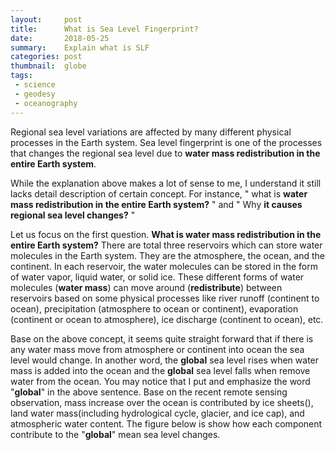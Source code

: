 ```yaml
---
layout:     post
title:      What is Sea Level Fingerprint?
date:       2018-05-25
summary:    Explain what is SLF
categories: post
thumbnail:  globe
tags:
 - science
 - geodesy
 - oceanography
---
```



Regional sea level variations are affected by many different physical processes in the Earth system.
Sea level fingerprint is one of the processes that changes the regional sea level due to **water mass redistribution in the entire Earth system**.

While the explanation above makes a lot of sense to me, I understand it still lacks detail description of certain concept.
For instance, " what is **water mass redistribution in the entire Earth system?** " and " Why **it causes regional sea level changes?** "

Let us focus on the first question. **What is water mass redistribution in the entire Earth system?**
There are total three reservoirs which can store water molecules in the Earth system.
They are the atmosphere, the ocean, and the continent.
In each reservoir, the water molecules can be stored in the form of water vapor, liquid water, or solid ice.
These different forms of water molecules (**water mass**) can move around (**redistribute**) between reservoirs based on some physical processes like river runoff (continent to ocean), precipitation (atmosphere to ocean or continent), evaporation (continent or ocean to atmosphere), ice discharge (continent to ocean), etc.

Base on the above concept, it seems quite straight forward that if there is any water mass move from atmosphere or continent into ocean the sea level would change.
In another word, the **global** sea level rises when water mass is added into the ocean and the **global** sea level falls when remove water from the ocean.
You may notice that I put and emphasize the word "**global**" in the above sentence.
Base on the recent remote sensing observation, mass increase over the ocean is contributed by ice sheets(), land water mass(including hydrological cycle, glacier, and ice cap), and atmospheric water content.
The figure below is show how each component contribute to the "**global**" mean sea level changes.

<script src="https://cdn.plot.ly/plotly-latest.min.js"></script>
<div id="2e1eb69d-de2f-4e3c-95a6-08c61e39b26b" style="height: 100%; width: 100%;" class="plotly-graph-div"></div><script type="text/javascript">window.PLOTLYENV=window.PLOTLYENV || {};window.PLOTLYENV.BASE_URL="https://plot.ly";Plotly.newPlot("2e1eb69d-de2f-4e3c-95a6-08c61e39b26b", [{"y": [0.0, -0.08486679216412996, 0.884496414327637, 0.3783220329082393, 0.7001826611640252, 0.9976847856669451, 0.38511829753823457, 0.3043507552447031, 0.3182491084903778, 0.7928412612592998, 0.40127832616344206, 0.1934673795419395, 1.1697431646125205, 0.6894476109036425, 0.4687479474050802, 0.38736073004134264, 0.31765332712705985, 0.3663756835677181, 0.7930492203978515, 1.622898864298397, 1.12458763187767, 1.2111056466015484, 0.4852846060552227, 0.534658701810351, 1.2446055718749427, 0.9200424347831678, 1.4732211111150835, 0.02968412223868344, 0.4879392957735402, 0.5872319736427905, 1.2313429743206084, 1.4026066743023688, 1.2074317253153684, 1.4424670030584257, 1.2649758575538683, 0.6712277943904887, 0.6908760096763944, 1.176815407503422, 0.7813795019553903, 0.5781178050085227, 0.6272232730245948, 0.8370190288505002, 1.2925848735638055, 1.379819054042998, 1.092602144607409, 0.819311078527384, 0.7455888410778468, 0.6491618770486869, 0.8887661882072948, 0.46785499870982683, 0.40937323617258436, 0.8867745189279218, 1.281644649246355, 0.727370412600802, 1.4341915055668732, 1.7157937161728514, 1.2636730196379555, 1.1742350321588617, 0.6811123229965834, 0.932811922137151, 1.106326116911319, 1.1450103001268293, 0.9480096964950353, 1.4209544187333907, 1.7752908587253653, 1.6579196153493747, 2.0707171072839476, 2.0124388083415528, 2.046808135617452, 1.4510888961165032, 1.7309701515705809, 1.5428301655925813, 2.1937142038499604, 2.569919187677187, 1.8107777784762615, 1.9102244116159381, 1.7581908502325159, 1.7653382470935495, 2.1095578516319557, 1.8674407273374813, 1.7521011252161367, 1.6547689479433816, 1.675437738400129, 1.8759611281391937, 1.9317174767127816, 1.75988924902475, 1.8345698040778973, 1.8095839316105657, 2.067121656591332, 1.9550202117657591, 2.33183567299591, 1.9640005395293925, 1.753064294822773, 1.9068363225696836, 2.0821448237130635, 2.4741388926103154, 2.948701899056704, 2.701475693839853, 2.619489292057282, 2.53632559527331, 2.6721510725505913, 2.047842395725502, 2.6271669479937048, 2.964907203362136, 2.791090724163867, 2.7655882656445363, 2.7664211155042993, 2.649780206616919, 2.695051029517426, 2.606128138283608, 1.7912717209613156, 2.3259836259818254, 2.76259874770723, 3.1581801458538186, 2.9509994766974685, 3.261691691530026, 2.896080351595483, 3.573739080914946, 2.789635228898757, 2.137137105954897, 2.7891068468318223, 3.065318608133449, 3.3514746267326734, 3.596996141746891, 3.0852796098165163, 2.7255687752851325, 2.9318158895286217, 3.103020161306262, 3.460808728473038, 3.723911104458263, 3.6185985154772258, 4.1622831714731685, 4.200258934081591, 3.902789166478039, 3.5620750273678325, 4.205975591464217, 3.949204952411518, 3.578896619521454, 4.232739040290099], "x": [2002.2916666666667, 2002.375, 2002.625, 2002.7083333333333, 2002.7916666666667, 2002.875, 2002.9583333333333, 2003.0416666666667, 2003.125, 2003.2083333333333, 2003.2916666666667, 2003.375, 2003.5416666666667, 2003.625, 2003.7083333333333, 2003.7916666666667, 2003.875, 2003.9583333333333, 2004.0416666666667, 2004.125, 2004.2083333333333, 2004.2916666666667, 2004.375, 2004.4583333333333, 2004.5416666666667, 2004.625, 2004.7083333333333, 2004.7916666666667, 2004.875, 2004.9583333333333, 2005.0416666666667, 2005.125, 2005.2083333333333, 2005.2916666666667, 2005.375, 2005.4583333333333, 2005.5416666666667, 2005.625, 2005.7083333333333, 2005.7916666666667, 2005.875, 2005.9583333333333, 2006.0416666666667, 2006.125, 2006.2083333333333, 2006.2916666666667, 2006.375, 2006.4583333333333, 2006.5416666666667, 2006.625, 2006.7083333333333, 2006.7916666666667, 2006.875, 2006.9583333333333, 2007.0416666666667, 2007.125, 2007.2083333333333, 2007.2916666666667, 2007.375, 2007.4583333333333, 2007.5416666666667, 2007.625, 2007.7083333333333, 2007.7916666666667, 2007.875, 2007.9583333333333, 2008.0416666666667, 2008.125, 2008.2083333333333, 2008.2916666666667, 2008.375, 2008.4583333333333, 2008.5416666666667, 2008.625, 2008.7083333333333, 2008.7916666666667, 2008.875, 2008.9583333333333, 2009.0416666666667, 2009.125, 2009.2083333333333, 2009.2916666666667, 2009.375, 2009.4583333333333, 2009.5416666666667, 2009.625, 2009.7083333333333, 2009.7916666666667, 2009.875, 2009.9583333333333, 2010.0416666666667, 2010.125, 2010.2083333333333, 2010.2916666666667, 2010.375, 2010.4583333333333, 2010.5416666666667, 2010.625, 2010.7083333333333, 2010.7916666666667, 2010.875, 2010.9583333333333, 2011.125, 2011.2083333333333, 2011.2916666666667, 2011.375, 2011.5416666666667, 2011.625, 2011.7083333333333, 2011.7916666666667, 2011.875, 2011.9583333333333, 2012.0416666666667, 2012.125, 2012.2083333333333, 2012.2916666666667, 2012.4583333333333, 2012.5416666666667, 2012.625, 2012.7083333333333, 2012.875, 2012.9583333333333, 2013.0416666666667, 2013.125, 2013.2916666666667, 2013.375, 2013.4583333333333, 2013.5416666666667, 2013.7916666666667, 2013.875, 2013.9583333333333, 2014.0416666666667, 2014.2083333333333, 2014.2916666666667, 2014.375, 2014.4583333333333, 2014.625, 2014.7083333333333, 2014.7916666666667], "type": "scatter", "name": "Antarctic ice sheet", "uid": "a2de8d2e-8c71-11e8-b705-186590dbb7c5"}, {"y": [0.0, 0.08413449046426802, 0.5442770980116656, 0.6474546266860304, 0.5071411174511429, 0.42305156223291185, 0.20627287146907936, 0.14181999155938652, 0.4701508291957657, -0.040082182676226985, -0.09301695246191155, -0.22860794651902605, 0.2584754708160135, 0.8181826201261089, 0.9676476001323269, 0.8908931844933448, 0.8696473465228332, 0.8391239183902366, 0.800894853977602, 0.7778337171757883, 0.6471523874220986, 0.44887520410397075, 0.3670979774444296, 0.5322932861969938, 0.9670965847276127, 1.2490391056078494, 1.2287565392637507, 1.4221961763907935, 1.3656790500460376, 1.2107299368171445, 1.3511730180235775, 1.1868505941861427, 0.8338189268711953, 0.7185412256646195, 0.8863830268345199, 0.9819614113861022, 1.3143423158825325, 1.7995381571969857, 2.144032166755168, 2.1342718095670272, 2.1344257071111774, 1.8200999077878042, 1.8068680001645498, 1.7213369637679046, 1.6794909448271431, 1.7694014582491133, 1.7069802642766727, 1.5563662798328703, 1.9362235451395984, 2.396071497307159, 2.487711505641003, 2.454814330268989, 2.252055448800845, 2.4476617861654653, 2.5260343556392364, 2.162568808468821, 2.289921081881931, 2.2199128094910074, 2.1911174608877166, 2.1891299389826036, 2.7240841851029307, 3.257872687362913, 3.4928801528760633, 3.3808016593770556, 3.306524563715637, 3.2130307125866038, 3.1772019221234467, 2.9885252954051618, 2.886756351009313, 2.9514326926728174, 3.0660624373356864, 3.057027683093876, 3.5871097309375264, 4.104886392930345, 4.031378706951751, 4.116086494454505, 4.0204828945186435, 3.868359735043855, 3.6084481979849703, 3.707626273703966, 3.7291054127308403, 3.814358274643923, 3.6714613146976784, 3.6128545632316484, 3.8435672037925763, 4.533168876799236, 4.719551874255785, 4.5664243351541405, 4.683442185042704, 4.410564169768432, 4.3868592718545205, 4.460008463625036, 4.302443649624243, 4.397297989426334, 4.317723684104242, 4.406354212627245, 4.9593030749225475, 5.590237666757921, 5.876244678818948, 5.885382978717644, 5.69219236834293, 5.673417990869549, 5.75404685984868, 5.460583633837738, 5.526042793839211, 5.549494320688798, 6.206222556305747, 6.76349506043989, 6.892789818845419, 6.8372255337700105, 6.983053685783279, 6.942321214241126, 6.960714255730178, 6.807689354321457, 6.689914039235222, 6.539440700823153, 6.6864502463277145, 7.362709684503281, 8.178120486298447, 8.526607607416999, 8.354698961811359, 8.155053178808547, 8.142204550564074, 8.063347082581279, 8.106151531732408, 8.062530745002881, 7.981866607397408, 8.318665009367216, 8.525862009430917, 8.311013332780366, 8.299175163105879, 8.281561017817616, 8.145706757831254, 8.16545496519997, 8.097309844301227, 8.13502556518333, 9.104510202831069, 9.171400097684359, 9.013039466605157], "x": [2002.2916666666667, 2002.375, 2002.625, 2002.7083333333333, 2002.7916666666667, 2002.875, 2002.9583333333333, 2003.0416666666667, 2003.125, 2003.2083333333333, 2003.2916666666667, 2003.375, 2003.5416666666667, 2003.625, 2003.7083333333333, 2003.7916666666667, 2003.875, 2003.9583333333333, 2004.0416666666667, 2004.125, 2004.2083333333333, 2004.2916666666667, 2004.375, 2004.4583333333333, 2004.5416666666667, 2004.625, 2004.7083333333333, 2004.7916666666667, 2004.875, 2004.9583333333333, 2005.0416666666667, 2005.125, 2005.2083333333333, 2005.2916666666667, 2005.375, 2005.4583333333333, 2005.5416666666667, 2005.625, 2005.7083333333333, 2005.7916666666667, 2005.875, 2005.9583333333333, 2006.0416666666667, 2006.125, 2006.2083333333333, 2006.2916666666667, 2006.375, 2006.4583333333333, 2006.5416666666667, 2006.625, 2006.7083333333333, 2006.7916666666667, 2006.875, 2006.9583333333333, 2007.0416666666667, 2007.125, 2007.2083333333333, 2007.2916666666667, 2007.375, 2007.4583333333333, 2007.5416666666667, 2007.625, 2007.7083333333333, 2007.7916666666667, 2007.875, 2007.9583333333333, 2008.0416666666667, 2008.125, 2008.2083333333333, 2008.2916666666667, 2008.375, 2008.4583333333333, 2008.5416666666667, 2008.625, 2008.7083333333333, 2008.7916666666667, 2008.875, 2008.9583333333333, 2009.0416666666667, 2009.125, 2009.2083333333333, 2009.2916666666667, 2009.375, 2009.4583333333333, 2009.5416666666667, 2009.625, 2009.7083333333333, 2009.7916666666667, 2009.875, 2009.9583333333333, 2010.0416666666667, 2010.125, 2010.2083333333333, 2010.2916666666667, 2010.375, 2010.4583333333333, 2010.5416666666667, 2010.625, 2010.7083333333333, 2010.7916666666667, 2010.875, 2010.9583333333333, 2011.125, 2011.2083333333333, 2011.2916666666667, 2011.375, 2011.5416666666667, 2011.625, 2011.7083333333333, 2011.7916666666667, 2011.875, 2011.9583333333333, 2012.0416666666667, 2012.125, 2012.2083333333333, 2012.2916666666667, 2012.4583333333333, 2012.5416666666667, 2012.625, 2012.7083333333333, 2012.875, 2012.9583333333333, 2013.0416666666667, 2013.125, 2013.2916666666667, 2013.375, 2013.4583333333333, 2013.5416666666667, 2013.7916666666667, 2013.875, 2013.9583333333333, 2014.0416666666667, 2014.2083333333333, 2014.2916666666667, 2014.375, 2014.4583333333333, 2014.625, 2014.7083333333333, 2014.7916666666667], "type": "scatter", "name": "Greenland ice sheet", "uid": "a2de913d-8c71-11e8-b5ad-186590dbb7c5"}, {"y": [0.0, 1.9553243835313197, 16.329971057909408, 18.944203259510058, 19.626118942358605, 16.53185064614386, 15.629827133401129, 11.344637079178066, 9.635549829610778, 5.893034985960718, 6.260479593853402, 8.243611406620667, 13.571591471510555, 17.71536329076129, 18.731169807244353, 20.888776835939076, 18.955804892640238, 16.149549369824985, 13.821155641810133, 7.614212937071315, 6.482448930053291, 4.349952976628705, 5.389220065427075, 8.97612804099004, 11.197039668255979, 16.94057141649067, 17.42874454623565, 20.569412443212762, 17.84593165354103, 14.418820249230707, 11.916259655175624, 8.824781289447158, 6.203128472750224, 4.95038021598433, 6.122718609170317, 13.04952359197379, 17.581907625572263, 19.5011332632859, 20.957392992747494, 21.519883617066967, 20.798770582137593, 16.984485232307982, 13.425045922911135, 9.125037858394785, 5.200433522681635, 3.430241097906375, 5.972647652024104, 9.689953288108184, 16.635967833536156, 20.798061632849173, 23.188595904694658, 23.385370077342436, 19.118745722968534, 15.712674982623158, 10.548506648603185, 6.428211267962143, 5.056406810447365, 5.94322714127205, 8.255264607216223, 11.892435250529772, 16.61510767506124, 18.6815325214191, 21.647954733656434, 23.34517182710396, 21.516679738127223, 17.786269201239413, 14.175706941505602, 8.999281545384143, 5.624994022249307, 4.811445923613865, 7.360003939708659, 11.572930633992447, 15.389248059492774, 16.70043724082296, 20.55277027892788, 21.523218425442366, 20.533378372636516, 16.162802142367955, 12.753021325323544, 10.09507482986545, 6.070420672259511, 4.352604079525776, 6.7992068277077555, 10.693580541624257, 15.26620247556597, 20.14302838896753, 22.191349412167707, 23.36027908124391, 22.00929656730826, 18.368644506877942, 12.075738241045329, 10.76726600089302, 9.141758624641016, 8.484167521221988, 9.366746380144704, 14.368997936527341, 17.49410994433947, 20.073815169316248, 21.70799549402852, 22.787448315312766, 20.46897067697225, 16.985135497920368, 8.55728127732308, 5.341200432548085, 3.543423336323478, 5.4965526220871705, 16.16904466247011, 20.151186322422276, 23.391299102309702, 23.63313715452606, 23.001057549417084, 18.405441866224248, 15.73996030372776, 11.699110450124081, 8.418629006109633, 8.443658983675032, 16.682292865242, 20.392542838208357, 23.39946787441183, 26.503028786599174, 24.75661127567095, 22.749323825076925, 18.60060111417244, 16.29269849992556, 8.568497510891321, 12.254566766228535, 15.181125766315555, 20.23798120951841, 24.42339841582266, 22.248218222132692, 21.035369294590765, 16.439438249060295, 8.601748841636944, 8.465102283771323, 9.111643155630981, 13.355492039076315, 22.700123909229966, 25.86338945614444, 26.149217257773408], "x": [2002.2916666666667, 2002.375, 2002.625, 2002.7083333333333, 2002.7916666666667, 2002.875, 2002.9583333333333, 2003.0416666666667, 2003.125, 2003.2083333333333, 2003.2916666666667, 2003.375, 2003.5416666666667, 2003.625, 2003.7083333333333, 2003.7916666666667, 2003.875, 2003.9583333333333, 2004.0416666666667, 2004.125, 2004.2083333333333, 2004.2916666666667, 2004.375, 2004.4583333333333, 2004.5416666666667, 2004.625, 2004.7083333333333, 2004.7916666666667, 2004.875, 2004.9583333333333, 2005.0416666666667, 2005.125, 2005.2083333333333, 2005.2916666666667, 2005.375, 2005.4583333333333, 2005.5416666666667, 2005.625, 2005.7083333333333, 2005.7916666666667, 2005.875, 2005.9583333333333, 2006.0416666666667, 2006.125, 2006.2083333333333, 2006.2916666666667, 2006.375, 2006.4583333333333, 2006.5416666666667, 2006.625, 2006.7083333333333, 2006.7916666666667, 2006.875, 2006.9583333333333, 2007.0416666666667, 2007.125, 2007.2083333333333, 2007.2916666666667, 2007.375, 2007.4583333333333, 2007.5416666666667, 2007.625, 2007.7083333333333, 2007.7916666666667, 2007.875, 2007.9583333333333, 2008.0416666666667, 2008.125, 2008.2083333333333, 2008.2916666666667, 2008.375, 2008.4583333333333, 2008.5416666666667, 2008.625, 2008.7083333333333, 2008.7916666666667, 2008.875, 2008.9583333333333, 2009.0416666666667, 2009.125, 2009.2083333333333, 2009.2916666666667, 2009.375, 2009.4583333333333, 2009.5416666666667, 2009.625, 2009.7083333333333, 2009.7916666666667, 2009.875, 2009.9583333333333, 2010.0416666666667, 2010.125, 2010.2083333333333, 2010.2916666666667, 2010.375, 2010.4583333333333, 2010.5416666666667, 2010.625, 2010.7083333333333, 2010.7916666666667, 2010.875, 2010.9583333333333, 2011.125, 2011.2083333333333, 2011.2916666666667, 2011.375, 2011.5416666666667, 2011.625, 2011.7083333333333, 2011.7916666666667, 2011.875, 2011.9583333333333, 2012.0416666666667, 2012.125, 2012.2083333333333, 2012.2916666666667, 2012.4583333333333, 2012.5416666666667, 2012.625, 2012.7083333333333, 2012.875, 2012.9583333333333, 2013.0416666666667, 2013.125, 2013.2916666666667, 2013.375, 2013.4583333333333, 2013.5416666666667, 2013.7916666666667, 2013.875, 2013.9583333333333, 2014.0416666666667, 2014.2083333333333, 2014.2916666666667, 2014.375, 2014.4583333333333, 2014.625, 2014.7083333333333, 2014.7916666666667], "type": "scatter", "name": "Land water storage", "uid": "a2de929c-8c71-11e8-99b4-186590dbb7c5"}, {"y": [0.0, 0.2870984266132429, -2.3191033795846128, -0.6315211776404455, 0.5513483726009938, 1.1558508009862924, 1.3075101720449498, 1.3812851675066193, 0.6384529028967838, 0.20939605575148967, -0.4788511219101397, -0.24087567927635245, -2.956981866900356, -3.1149142561283236, -1.6429427308230682, -0.04941338687074748, -0.0052035162358357034, 0.6959814063137255, 0.2607300766609971, 0.4238578060978016, -0.4985690034838852, -1.1987427921573592, -0.832170673516778, -1.333559302399647, -2.9945032053272316, -2.0450003147299745, -1.166438665993957, 0.2855726784529967, 0.792554665456181, 1.0500087616374472, 0.4179456568411977, 0.17773692968241395, 0.3114300802786638, -0.7105160957203072, -1.0257549459381974, -1.719810189969737, -3.1507347636382237, -2.518776407558625, -1.3608602556224192, -0.518323576310737, 0.7872405478676496, 1.4253369404470257, 1.0660253935632646, 1.4723965392320997, 1.2579557146268299, 0.6401256255100514, 0.8459229305964202, -0.36393494566376217, -1.0339416355844377, -0.522096385060965, 0.6224466556248356, 1.4847216172075264, 2.883503218893515, 3.252081895570134, 3.318428572698352, 2.995038106924528, 2.6057340311450163, 2.007247107863436, 1.687789616049859, 0.5243657374296392, -0.5095873369699977, -0.5596870019531435, 1.2438287924267815, 2.979656865360192, 3.6762623076650858, 3.9612705079637145, 3.649389115829149, 3.544705217883977, 2.9782682798652083, 2.8738164515743945, 2.583485427443354, 0.8067549253613692, -0.4395172327625205, -0.6997076844196677, 0.6593405408004428, 1.7666452642898047, 2.5033419458283475, 2.99011677336362, 3.019046680758416, 2.3245288475093746, 2.147545234748595, 1.705102657423065, 1.200642375126133, 0.17530679505622104, -1.254695893555276, -1.1719042505212298, -0.7284108804917568, 1.8861558536430427, 2.6832729506626336, 3.28277100444705, 3.241805093582715, 2.0934844729975435, 1.7670972748587002, 0.8807239768961329, -0.03372683154023126, -1.013518294566376, -2.464586544026087, -1.9449097949430414, -0.1630395974377319, 1.2813957614299603, 2.5278504475880523, 3.216358903434803, 2.9928575568156894, 2.527158571481502, 1.8842551629572772, 0.7308926325591745, -1.1530769570956985, -0.9945866249087063, 0.39032128159113055, 1.806906907989781, 2.452127752084428, 3.3437687050412874, 3.6399993321920565, 3.1787308824507585, 2.660812847789313, 2.0450998800450693, 0.3105179581366019, -1.1994318676785227, -0.6454884889578856, 0.6245219883580846, 3.4722701492907193, 3.7966773084329786, 3.5280508457089486, 3.117744863542103, 2.265677038087622, 1.3215921762474747, 0.07201403372598825, -0.7747058738506463, 2.4616626471758067, 3.628827966137691, 4.08253659573456, 4.149464599808108, 2.8028717906396534, 2.179791483822203, 1.3898159257446725, 0.2010568749920496, -0.6849754555779979, 0.7511256684989769, 2.3780504859992186], "x": [2002.2916666666667, 2002.375, 2002.625, 2002.7083333333333, 2002.7916666666667, 2002.875, 2002.9583333333333, 2003.0416666666667, 2003.125, 2003.2083333333333, 2003.2916666666667, 2003.375, 2003.5416666666667, 2003.625, 2003.7083333333333, 2003.7916666666667, 2003.875, 2003.9583333333333, 2004.0416666666667, 2004.125, 2004.2083333333333, 2004.2916666666667, 2004.375, 2004.4583333333333, 2004.5416666666667, 2004.625, 2004.7083333333333, 2004.7916666666667, 2004.875, 2004.9583333333333, 2005.0416666666667, 2005.125, 2005.2083333333333, 2005.2916666666667, 2005.375, 2005.4583333333333, 2005.5416666666667, 2005.625, 2005.7083333333333, 2005.7916666666667, 2005.875, 2005.9583333333333, 2006.0416666666667, 2006.125, 2006.2083333333333, 2006.2916666666667, 2006.375, 2006.4583333333333, 2006.5416666666667, 2006.625, 2006.7083333333333, 2006.7916666666667, 2006.875, 2006.9583333333333, 2007.0416666666667, 2007.125, 2007.2083333333333, 2007.2916666666667, 2007.375, 2007.4583333333333, 2007.5416666666667, 2007.625, 2007.7083333333333, 2007.7916666666667, 2007.875, 2007.9583333333333, 2008.0416666666667, 2008.125, 2008.2083333333333, 2008.2916666666667, 2008.375, 2008.4583333333333, 2008.5416666666667, 2008.625, 2008.7083333333333, 2008.7916666666667, 2008.875, 2008.9583333333333, 2009.0416666666667, 2009.125, 2009.2083333333333, 2009.2916666666667, 2009.375, 2009.4583333333333, 2009.5416666666667, 2009.625, 2009.7083333333333, 2009.7916666666667, 2009.875, 2009.9583333333333, 2010.0416666666667, 2010.125, 2010.2083333333333, 2010.2916666666667, 2010.375, 2010.4583333333333, 2010.5416666666667, 2010.625, 2010.7083333333333, 2010.7916666666667, 2010.875, 2010.9583333333333, 2011.125, 2011.2083333333333, 2011.2916666666667, 2011.375, 2011.5416666666667, 2011.625, 2011.7083333333333, 2011.7916666666667, 2011.875, 2011.9583333333333, 2012.0416666666667, 2012.125, 2012.2083333333333, 2012.2916666666667, 2012.4583333333333, 2012.5416666666667, 2012.625, 2012.7083333333333, 2012.875, 2012.9583333333333, 2013.0416666666667, 2013.125, 2013.2916666666667, 2013.375, 2013.4583333333333, 2013.5416666666667, 2013.7916666666667, 2013.875, 2013.9583333333333, 2014.0416666666667, 2014.2083333333333, 2014.2916666666667, 2014.375, 2014.4583333333333, 2014.625, 2014.7083333333333, 2014.7916666666667], "type": "scatter", "name": "Atmosphere water vapor", "uid": "a2de93d9-8c71-11e8-8e7d-186590dbb7c5"}], {"showlegend": true, "title": "Global Mean Sea Level Contributors"}, {"linkText": "Export to plot.ly", "showLink": true})</script>


The concept is rather straight forward.

Most people or even some scientists would just assume that this water redistribution between ocean and atmosphere (or between ocean and continent) causes the total water mass over the ocean to change.

However, sea level will not change uniformly over the entire global ocean when you take away the water mass from continent (or atmosphere) and add that into the ocean.


The **redistribution of water mass** cause two instantaneous responses within the Earth system.
1. _Changes of Gravity field_ due to mass redistribution.
2. _Changes of loading on the crust_ due to remove/add water mass at a certain location.
